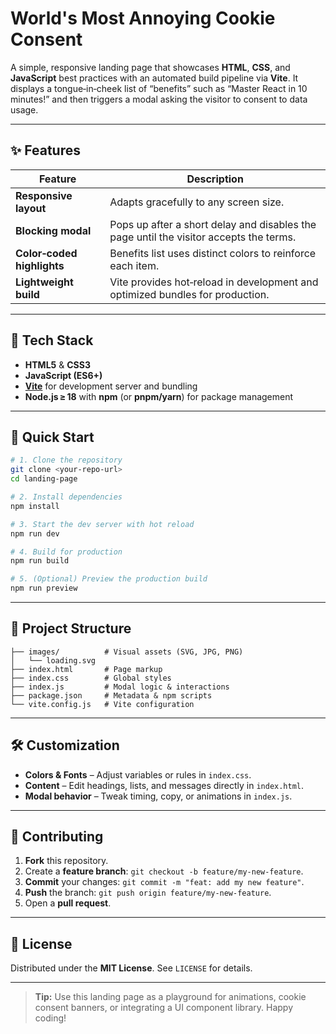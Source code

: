 # World's Most Annoying Cookie Consent

A simple, responsive landing page that showcases **HTML**, **CSS**, and **JavaScript** best practices with an automated build pipeline via **Vite**. It displays a tongue‑in‑cheek list of “benefits” such as “Master React in 10 minutes!” and then triggers a modal asking the visitor to consent to data usage.

---

## ✨ Features

| Feature                    | Description                                                                            |
| -------------------------- | -------------------------------------------------------------------------------------- |
| **Responsive layout**      | Adapts gracefully to any screen size.                                                  |
| **Blocking modal**         | Pops up after a short delay and disables the page until the visitor accepts the terms. |
| **Color‑coded highlights** | Benefits list uses distinct colors to reinforce each item.                             |
| **Lightweight build**      | Vite provides hot‑reload in development and optimized bundles for production.          |

---

## 🔧 Tech Stack

- **HTML5** & **CSS3**
- **JavaScript (ES6+)**
- **[Vite](https://vitejs.dev/)** for development server and bundling
- **Node.js ≥ 18** with **npm** (or **pnpm/yarn**) for package management

---

## 🚀 Quick Start

```bash
# 1. Clone the repository
git clone <your-repo-url>
cd landing-page

# 2. Install dependencies
npm install

# 3. Start the dev server with hot reload
npm run dev

# 4. Build for production
npm run build

# 5. (Optional) Preview the production build
npm run preview
```

---

## 📂 Project Structure

```
├── images/          # Visual assets (SVG, JPG, PNG)
│   └── loading.svg
├── index.html       # Page markup
├── index.css        # Global styles
├── index.js         # Modal logic & interactions
├── package.json     # Metadata & npm scripts
└── vite.config.js   # Vite configuration
```

---

## 🛠️ Customization

- **Colors & Fonts** – Adjust variables or rules in `index.css`.
- **Content** – Edit headings, lists, and messages directly in `index.html`.
- **Modal behavior** – Tweak timing, copy, or animations in `index.js`.

---

## 🤝 Contributing

1. **Fork** this repository.
2. Create a **feature branch**: `git checkout -b feature/my-new-feature`.
3. **Commit** your changes: `git commit -m "feat: add my new feature"`.
4. **Push** the branch: `git push origin feature/my-new-feature`.
5. Open a **pull request**.

---

## 📄 License

Distributed under the **MIT License**. See `LICENSE` for details.

---

> **Tip:** Use this landing page as a playground for animations, cookie consent banners, or integrating a UI component library. Happy coding!
